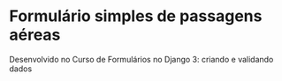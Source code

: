 # Formulário simples de passagens aéreas

Desenvolvido no Curso de Formulários no Django 3: criando e validando dados

